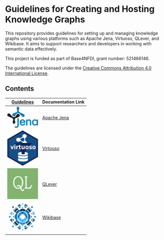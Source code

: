 # Guidelines for Creating and Hosting Knowledge Graphs

This repository provides guidelines for setting up and managing knowledge graphs using various platforms such as Apache Jena, Virtuoso, QLever, and Wikibase. It aims to support researchers and developers in working with semantic data effectively.

This project is funded as part of Base4NFDI, grant number: 521466146.

The guidelines are licensed under the [Creative Commons Attribution 4.0 International License](LICENSE).

## Contents

| [Guidelines](https://kgi4nfdi.github.io/Guidelines/) | Documentation Link |
|----------|----------|
| ![Apache Jena](apache_jena.png)   | [Apache Jena](https://kgi4nfdi.github.io/Guidelines/guide/apachejena/)    |
| ![Virtouso](virtuoso.png)   | [Virtouso](https://kgi4nfdi.github.io/Guidelines/guide/virtuoso/)    |
| ![QLever](QLever.png)   | [QLever](https://kgi4nfdi.github.io/Guidelines/guide/qlever/)    |
| ![Wikibase](wikibase.png)   | [Wikibase](https://gitlab.com/nfdi4culture/wikibase4research/wikibase4research)    |

